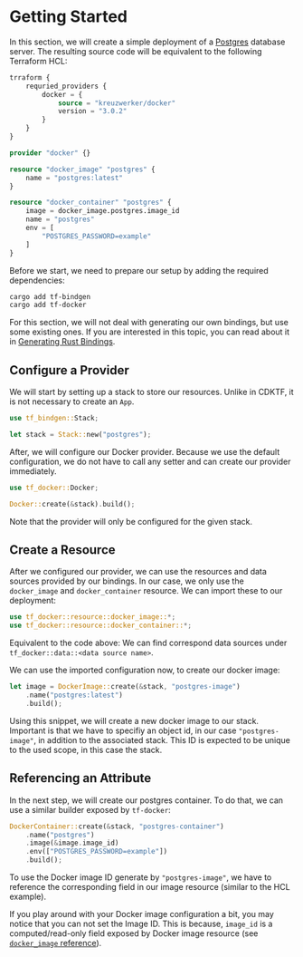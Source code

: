 # Getting Started

In this section, we will create a simple deployment of a [Postgres](https://www.postgresql.org/) database server. The resulting source code will be equivalent to the following Terraform HCL:

```terraform
trraform {
	requried_providers {
		docker = {
			source = "kreuzwerker/docker"
			version = "3.0.2"
		}
	}
}

provider "docker" {}

resource "docker_image" "postgres" {
	name = "postgres:latest"
}

resource "docker_container" "postgres" {
	image = docker_image.postgres.image_id
	name = "postgres"
	env = [
		"POSTGRES_PASSWORD=example"
	]
}
```

Before we start, we need to prepare our setup by adding the required dependencies:

```sh
cargo add tf-bindgen
cargo add tf-docker
```

For this section, we will not deal with generating our own bindings, but use some existing ones. If you are interested in this topic, you can read about it in [Generating Rust Bindings](./advanced/generation.md).

## Configure a Provider

We will start by setting up a stack to store our resources. Unlike in CDKTF, it is not necessary to create an `App`.

```rust
use tf_bindgen::Stack;

let stack = Stack::new("postgres");
```

After, we will configure our Docker provider. Because we use the default configuration, we do not have to call any setter and can create our provider immediately.

```rust
use tf_docker::Docker;

Docker::create(&stack).build();
```

Note that the provider will only be configured for the given stack.

## Create a Resource

After we configured our provider, we can use the resources and data sources provided by our bindings. In our case, we only use the `docker_image` and `docker_container` resource. We can import these to our deployment:

```rust
use tf_docker::resource::docker_image::*;
use tf_docker::resource::docker_container::*;
```

Equivalent to the code above: We can find correspond data sources under `tf_docker::data::<data source name>`.

We can use the imported configuration now, to create our docker image:

```rust
let image = DockerImage::create(&stack, "postgres-image")
	.name("postgres:latest")
	.build();
```

Using this snippet, we will create a new docker image to our stack. Important is that we have to specifiy an object id, in our case `"postgres-image"`, in addition to the associated stack. This ID is expected to be unique to the used scope, in this case the stack.

## Referencing an Attribute

In the next step, we will create our postgres container. To do that, we can use a similar builder exposed by `tf-docker`:

```rust
DockerContainer::create(&stack, "postgres-container")
	.name("postgres")
	.image(&image.image_id)
	.env(["POSTGRES_PASSWORD=example"])
	.build();
```

To use the Docker image ID generate by `"postgres-image"`, we have to reference the corresponding field in our image resource (similar to the HCL example).

If you play around with your Docker image configuration a bit, you may notice that you can not set the Image ID. This is because, `image_id` is a computed/read-only field exposed by Docker image resource (see [`docker_image` reference](https://registry.terraform.io/providers/kreuzwerker/docker/latest/docs/resources/image#read-only)).
